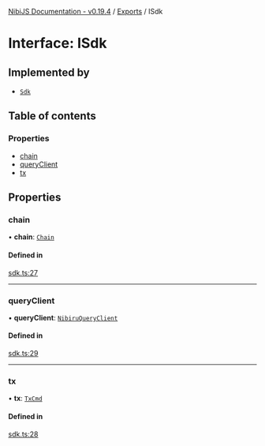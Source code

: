 [NibiJS Documentation - v0.19.4](../intro.md) / [Exports](../modules.md) / ISdk

# Interface: ISdk

## Implemented by

- [`Sdk`](../classes/Sdk.md)

## Table of contents

### Properties

- [chain](ISdk.md#chain)
- [queryClient](ISdk.md#queryclient)
- [tx](ISdk.md#tx)

## Properties

### chain

• **chain**: [`Chain`](Chain.md)

#### Defined in

[sdk.ts:27](https://github.com/NibiruChain/ts-sdk/blob/12058a2/packages/nibijs/src/sdk.ts#L27)

___

### queryClient

• **queryClient**: [`NibiruQueryClient`](../classes/NibiruQueryClient.md)

#### Defined in

[sdk.ts:29](https://github.com/NibiruChain/ts-sdk/blob/12058a2/packages/nibijs/src/sdk.ts#L29)

___

### tx

• **tx**: [`TxCmd`](../classes/TxCmd.md)

#### Defined in

[sdk.ts:28](https://github.com/NibiruChain/ts-sdk/blob/12058a2/packages/nibijs/src/sdk.ts#L28)
